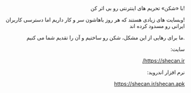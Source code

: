 <div dir="rtl">
!با «شکن» تحریم های اینترنتی رو بی اثر کن 

!وبسایت های زیادی هستند که هر روز باهاشون سر و کار داریم اما دسترسی کاربران ایرانی رو مسدود کرده اند

.ما برای رهایی از این مشکل، شکن رو ساختیم و آن را تقدیم شما می کنیم

سایت:

https://shecan.ir/

نرم افزار اندروید:

https://shecan.ir/shecan.apk 
</div>
